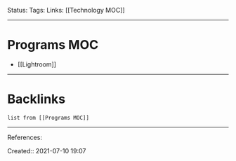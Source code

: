 Status: 
Tags: 
Links: [[Technology MOC]]
___
# Programs MOC
- [[Lightroom]]
___
# Backlinks
```dataview
list from [[Programs MOC]]
```
___
References: 

Created:: 2021-07-10 19:07

